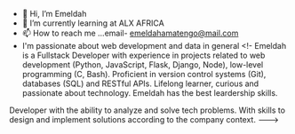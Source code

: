 - 👋 Hi, I’m Emeldah 
- 🌱 I’m currently learning at ALX AFRICA
- 📫 How to reach me ...email- emeldahamatengo@mail.com
- I'm passionate about web development and data in general
<!-
Emeldah is a Fullstack Developer with experience in projects related to web development (Python, JavaScript, Flask, Django, Node), low-level programming (C, Bash). Proficient in version control systems (Git), databases (SQL) and RESTful APIs. Lifelong learner, curious and passionate about technology. Emeldah has the best leardership skills.

Developer with the ability to analyze and solve tech problems. With skills to design and implement solutions according to the company context.
--->
